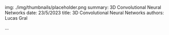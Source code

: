 img: ./img/thumbnails/placeholder.png
summary: 3D Convolutional Neural Networks
date: 23/5/2023
title: 3D Convolutional Neural Networks
authors: Lucas Gral

...